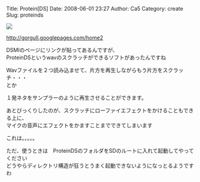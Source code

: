 Title: Protein[DS]
Date: 2008-06-01 23:27
Author: Ca5
Category: create
Slug: proteinds

[![](http://lh6.ggpht.com/ca54makske/SEKxdD5rR9I/AAAAAAAABFU/WlsIeVSmaT8/s400/img-0043.jpg)](http://picasaweb.google.co.jp/ca54makske/Blog/photo#5206919232015255506)  
  
<http://gorgull.googlepages.com/home2>

DSMIのページにリンクが貼ってあるんですが、  
ProteinDSというwavのスクラッチができるソフトがあったんですね

Wavファイルを２つ読み込ませて、片方を再生しながらもう片方をスクラッチ・・・  
とか

１発ネタをサンプラーのように再生させることができます。

あとびっくりしたのが、スクラッチにローファイエフェクトをかけることもできる上に、  
マイクの音声にエフェクトをかますことまでできてしまいます

これは。。。。。

ただ、使うときは　ProteinDSのフォルダをSDのルートに入れて起動してやってください  
どうやらディレクトリ構造が狂うとうまく起動できないようになっとるようですわ
